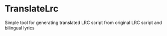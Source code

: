 # TranslateLrc
Simple tool for generating translated LRC script from original LRC script and bilingual lyrics
